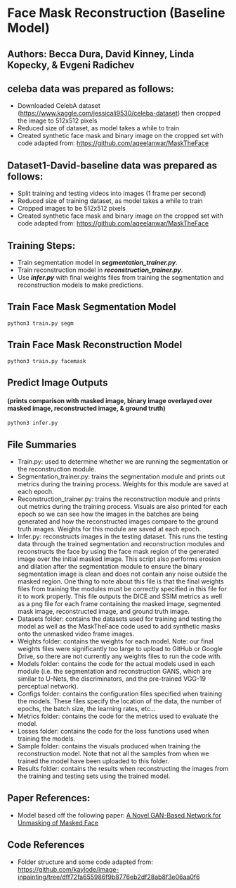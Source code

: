 # Face Mask Reconstruction (Baseline Model)
## Authors: Becca Dura, David Kinney, Linda Kopecky, & Evgeni Radichev

## celeba data was prepared as follows:

  - Downloaded CelebA dataset (https://www.kaggle.com/jessicali9530/celeba-dataset) then cropped the image to 512x512 pixels
  - Reduced size of dataset, as model takes a while to train
  - Created synthetic face mask and binary image on the cropped set with code adapted from: https://github.com/aqeelanwar/MaskTheFace

## Dataset1-David-baseline data was prepared as follows:

  - Split training and testing videos into images (1 frame per second)
  - Reduced size of training dataset, as model takes a while to train
  - Cropped images to be 512x512 pixels
  - Created synthetic face mask and binary image on the cropped set with code adapted from: https://github.com/aqeelanwar/MaskTheFace
  
## Training Steps:
- Train segmentation model in ***segmentation_trainer.py***.
- Train reconstruction model in ***reconstruction_trainer.py***.
- Use ***infer.py*** with final weights files from training the segmentation and reconstruction models to make predictions.

## Train Face Mask Segmentation Model

```
python3 train.py segm
```

## Train Face Mask Reconstruction Model

```
python3 train.py facemask
```


## Predict Image Outputs 
#### (prints comparison with masked image, binary image overlayed over masked image, reconstructed image, & ground truth)

```
python3 infer.py
```

## File Summaries

- Train.py: used to determine whether we are running the segmentation or the reconstruction module.
- Segmentation_trainer.py: trains the segmentation module and prints out metrics during the training process.  Weights for this module are saved at each epoch.
- Reconstruction_trainer.py: trains the reconstruction module and prints out metrics during the training process.  Visuals are also printed for each epoch so we can see how the images in the batches are being generated and how the reconstructed images compare to the ground truth images.  Weights for this module are saved at each epoch.
- Infer.py: reconstructs images in the testing dataset.  This runs the testing data through the trained segmentation and reconstruction modules and reconstructs the face by using the face mask region of the generated image over the initial masked image.  This script also performs erosion and dilation after the segmentation module to ensure the binary segmentation image is clean and does not contain any noise outside the masked region.  One thing to note about this file is that the final weights files from training the modules must be correctly specified in this file for it to work properly.  This file outputs the DICE and SSIM metrics as well as a png file for each frame containing the masked image, segmented mask image, reconstructed image, and ground truth image.
- Datasets folder: contains the datasets used for training and testing the model as well as the MaskTheFace code used to add synthetic masks onto the unmasked video frame images.
- Weights folder: contains the weights for each model.  Note: our final weights files were significantly too large to upload to GitHub or Google Drive, so there are not currently any weights files to run the code with.
- Models folder: contains the code for the actual models used in each module (i.e. the segmentation and reconstruction GANS, which are similar to U-Nets, the discriminators, and the pre-trained VGG-19 perceptual network).
- Configs folder: contains the configuration files specified when training the models.  These files specify the location of the data, the number of epochs, the batch size, the learning rates, etc…
- Metrics folder: contains the code for the metrics used to evaluate the model.
- Losses folder: contains the code for the loss functions used when training the models.
- Sample folder: contains the visuals produced when training the reconstruction model.  Note that not all the samples from when we trained the model have been uploaded to this folder.
- Results folder: contains the results when reconstructing the images from the training and testing sets using the trained model.


## Paper References:
- Model based off the following paper: [A Novel GAN-Based Network for Unmasking of Masked Face](https://ieeexplore.ieee.org/abstract/document/9019697)

## Code References
- Folder structure and some code adapted from: https://github.com/kaylode/image-inpainting/tree/dff72fa655986f9b8776eb2df28ab8f3e06aa0f6
